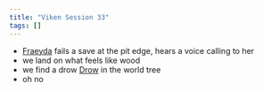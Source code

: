 ```yaml
---
title: "Viken Session 33"
tags: []
---
```


- [Fraeyda](content/PCs/Fraeyda.md) fails a save at the pit edge, hears a voice calling to her
- we land on what feels like wood
- we find a drow [Drow](content/PCs/Drow.md) in the world tree
- oh no
